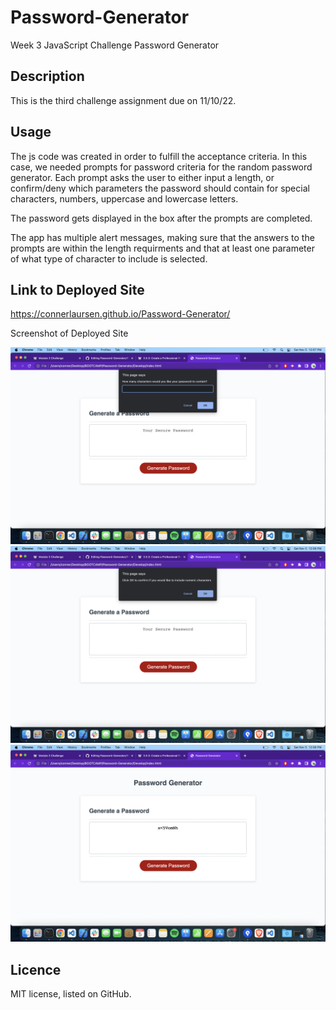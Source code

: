 # Password-Generator
Week 3 JavaScript Challenge Password Generator

## Description
This is the third challenge assignment due on 11/10/22.

## Usage
The js code was created in order to fulfill the acceptance criteria. In this case, we needed prompts for password criteria for the random password generator. Each prompt asks the user to either input a length, or confirm/deny which parameters the password should contain for special characters, numbers, uppercase and lowercase letters.

The password gets displayed in the box after the prompts are completed.

The app has multiple alert messages, making sure that the answers to the prompts are within the length requirments and that at least one parameter of what type of character to include is selected.

## Link to Deployed Site
https://connerlaursen.github.io/Password-Generator/

Screenshot of Deployed Site

![screenshot 1](Develop/images/Screenshot1.png)
![screenshot 2](Develop/images/Screenshot2.png)
![screenshot 3](Develop/images/Screenshot3.png)


## Licence
MIT license, listed on GitHub.
